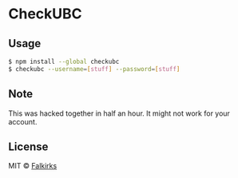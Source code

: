 # CheckUBC


## Usage

```sh
$ npm install --global checkubc
$ checkubc --username=[stuff] --password=[stuff]
```

## Note
This was hacked together in half an hour. It might not work for your account.

## License

MIT © [Falkirks](http://falkirks.com)
